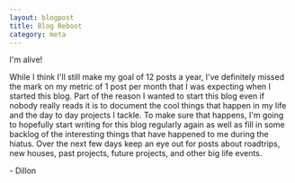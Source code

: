```yaml
---
layout: blogpost
title: Blog Reboot
category: meta
---
```


I'm alive!

While I think I'll still make my goal of 12 posts a year, I've definitely missed the mark on my metric of 1 post per month that I was expecting when I started this blog. Part of the reason I wanted to start this blog even if nobody really reads it is to document the cool things that happen in my life and the day to day projects I tackle. To make sure that happens, I'm going to hopefully start writing for this blog regularly again as well as fill in some backlog of the interesting things that have happened to me during the hiatus. Over the next few days keep an eye out for posts about roadtrips, new houses, past projects, future projects, and other big life events. 

\- Dillon